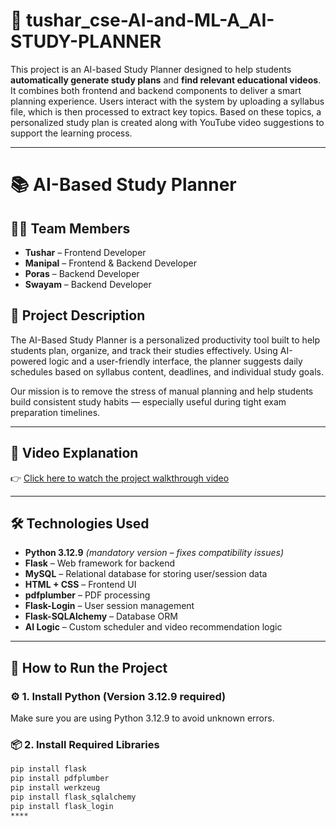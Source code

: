 # 🧠 tushar_cse-AI-and-ML-A_AI-STUDY-PLANNER

This project is an AI-based Study Planner designed to help students **automatically generate study plans** and **find relevant educational videos**. It combines both frontend and backend components to deliver a smart planning experience. Users interact with the system by uploading a syllabus file, which is then processed to extract key topics. Based on these topics, a personalized study plan is created along with YouTube video suggestions to support the learning process.

---

# 📚 AI-Based Study Planner

## 👨‍💻 Team Members
- **Tushar** – Frontend Developer  
- **Manipal** – Frontend & Backend Developer  
- **Poras** – Backend Developer  
- **Swayam** – Backend Developer

## 📝 Project Description
The AI-Based Study Planner is a personalized productivity tool built to help students plan, organize, and track their studies effectively. Using AI-powered logic and a user-friendly interface, the planner suggests daily schedules based on syllabus content, deadlines, and individual study goals.

Our mission is to remove the stress of manual planning and help students build consistent study habits — especially useful during tight exam preparation timelines.

---

## 🎥 Video Explanation
👉 [Click here to watch the project walkthrough video](https://your-video-link-here.com)

---

## 🛠️ Technologies Used
- **Python 3.12.9** *(mandatory version – fixes compatibility issues)*  
- **Flask** – Web framework for backend  
- **MySQL** – Relational database for storing user/session data  
- **HTML + CSS** – Frontend UI  
- **pdfplumber** – PDF processing  
- **Flask-Login** – User session management  
- **Flask-SQLAlchemy** – Database ORM  
- **AI Logic** – Custom scheduler and video recommendation logic

---

## 🚀 How to Run the Project

### ⚙️ 1. Install Python (Version 3.12.9 required)
Make sure you are using Python 3.12.9 to avoid unknown errors.

### 📦 2. Install Required Libraries
```bash
pip install flask
pip install pdfplumber
pip install werkzeug
pip install flask_sqlalchemy
pip install flask_login
****

